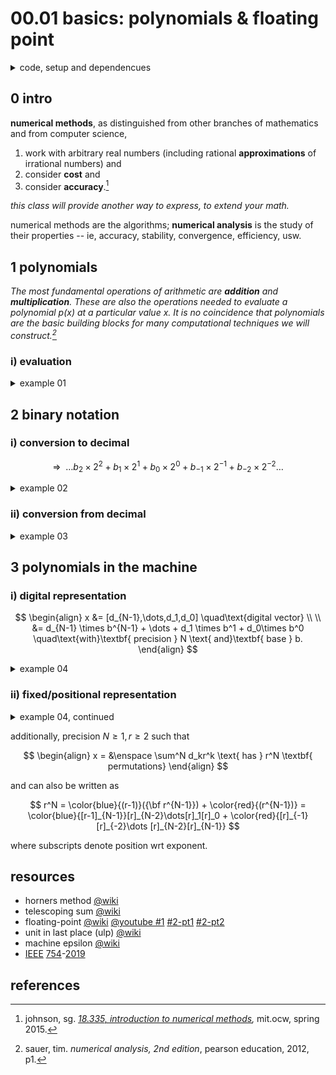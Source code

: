 # 00.01 basics: polynomials & floating point

<details>

<summary>code, setup and dependencues</summary>

```python
if True: # settings for the people
  import matplotlib.pyplot as plt
  import numpy as np
```

```python
def img_fps():
  es = [-2,-1,0,1,2]
  ms = np.arange(1,2,0.125) # implicit 1 + 3 position binary fractional
  zeros = np.zeros_like(ms)

  # plot
  plt.close("all")
  plt.figure(figsize=(20,2))

  plt.plot([0,8],[0,0],color="0.5")
  for e in es:
    xs = ms*pow(2,e)  # + mantissa x base^e
    plt.scatter(xs,zeros,marker="|",s=500)
    s_e = "$2^{" + f"{e}" + "}$"
    plt.text(xs.min(),.015,s_e,size="xx-large")

  plt.axis("off")
  plt.show()
```

</details>

## 0 intro

<b>numerical methods</b>, as distinguished from other branches of mathematics and from computer science,

1. work with arbitrary real numbers (including rational <b>approximations</b> of irrational numbers) and
2. consider <b>cost</b> and
3. consider <b>accuracy</b>.[^1]

<i>this class will provide another way to express, to extend your math.</i>

numerical methods are the algorithms; <b>numerical analysis</b> is the study of their properties -- ie, accuracy, stability, convergence, efficiency, usw.

## 1 polynomials

<i>The most fundamental operations of arithmetic are <b>addition</b> and <b>multiplication</b>. These are also the operations needed to evaluate a polynomial $p(x)$ at a particular value $x$. It is no coincidence that polynomials are the basic building blocks for many computational techniques we will construct.[^2]</i>

### i) evaluation

<details>

<summary>example 01</summary><br/>

consider $\enspace p(x) = a_4x^4 + a_3x^3 + a_2x^2 + a_1x + a_0$.

with computational considerations:

1. <b>approximate</b> $p(x)$ at $x$ while
2. minimizing <b>operations</b> and
3. maximizing <b>accuracy</b>.

wrt operations,

- method 1, step individually:
  - $p(x) = a_4 \times x \times x \times x \times x + a_3 \times x \times x \times x + a_2 \times x \times x + a_1 \times x + a_0 \mapsto 14$ operations.

- method 2, cache and reuse:
  - $x_2 = x \times x, x_3 = x_2 \times x, x_4 = x_3 \times x \mapsto 3$ operations;
  - $p_4 = a_4 \times x_4, p_3 = a_3 \times x_3, p_2 = a_2 \times x_2, p_1 = a_1 \times x_1 \mapsto 4$ operations;
  - $p(x) = p_4 + p_3 + p_2 + p_1 + a_0 \mapsto 4$ operations $\mapsto 11$ operations total.

- method 3, nested multiplication ([horners method](https://en.wikipedia.org/wiki/Horner%27s_method)):
  - $p(x) = (((a_4 \times x + a_3) \times x + a_2) \times x + a_1) \times x + a_0 \mapsto 8$ operations.

</details>

## 2 binary notation

### i) conversion to decimal

$$
\Rightarrow \enspace \dots b_2 \times 2^2 + b_1 \times 2^1 + b_0 \times 2^0 + b_{-1} \times 2^{-1} + b_{-2} \times 2^{-2} \dots
$$

<details>

<summary>example 02</summary><br/>

evaluate $111.11_2$.

$$
\begin{align}
  \text{integer:} &\quad 1 \times 2^2 + 1 \times 2^1 + 1 \times 2^0 = 4 + 2 + 1 = 7 \\
  \\
  \text{fractional:} &\quad 1 \times 2^{-1} + 1 \times 2^{-2} = \tfrac{1}{2} + \tfrac{1}{4} = \tfrac{3}{4} \\
  \\
  &\quad\Downarrow \\
  \\
  111.11_2 &= 7_{10} + (\tfrac{3}{4})_{10} = 7.75_{10}.
\end{align}
$$

</details>

### ii) conversion from decimal

<details>

<summary>example 03</summary><br/>

evaluate $111.25_{10}$.

$$
\begin{align}
  \text{integer:} &\qquad\; \tfrac{111}{2} = 55\, R\, 1 \\
  &\quad\rightarrow \tfrac{55}{2} = 27\, R\, 1 \\
  &\quad\rightarrow \tfrac{27}{2} = 13\, R\, 1 \\
  &\quad\rightarrow \tfrac{13}{2} = 6\, R\, 1 \\
  &\quad\rightarrow \;\tfrac{6}{2} = 3\, R\, 0 \\
  &\quad\rightarrow \;\tfrac{3}{2} = 1\, R\, 1 \\
  &\quad\rightarrow \;\tfrac{1}{2} = 0\, R\, 1 \\
  \\
  &\quad\rightarrow 1101111, \enspace\text{remainders in reverse order}  \\
  \\
  \text{fractional:} &\qquad\enspace 0.25\times 2 = 0.50 + 0 \\
  &\quad\rightarrow 0.50\times 2 = 0.00 + 1 \\
  \\
  &\quad\rightarrow 0.01, \enspace\text{integers in order from left to right} \\
  \\
  &\quad\Downarrow \\
  \\
  111.25_{10} &= 1101111_2 + 0.01_2 = 1101111.01_2.
\end{align}
$$

</details>

## 3 polynomials in the machine

### i) digital representation

$$
\begin{align}
  x &= [d_{N-1},\dots,d_1,d_0] \quad\text{digital vector} \\
  \\
  &= d_{N-1} \times b^{N-1} + \dots + d_1 \times b^1 + d_0\times b^0 \quad\text{with}\textbf{ precision } N \text{ and}\textbf{ base } b.
\end{align}
$$

<details>

<summary>example 04</summary><br/>

- base 10: $\quad 500_{10} = [5,0,0]; \quad [5] = 5_{10}$.
- base 02: $\quad [1,0,1] = 101_2 = 1\times 2^2 + 0\times 2^1 + 1\times 2^0 = 4 + 0 + 1 = 5_{10}$.

</details>

### ii) fixed/positional representation

<details>

<summary>example 04, continued</summary><br/>

- base 02: $101_\color{blue}{2} = 1\times \color{blue}{2}^2 + 0\times \color{blue}{2}^1 + 1\times \color{blue}{2}^0$

where RHS is <b>fixed representation</b> and LH subscript is the base or <b>radix</b> r.

</details>

additionally, precision $N\ge 1, r\ge 2$ such that

$$
\begin{align}
  x = &\enspace \sum^N d_kr^k \text{ has } r^N \textbf{ permutations}
\end{align}
$$

and can also be written as

$$
r^N = \color{blue}{(r-1)}({\bf r^{N-1}}) + \color{red}{(r^{N-1})} = \color{blue}{[r-1]_{N-1}}[r]_{N-2}\dots[r]_1[r]_0 + \color{red}{[r]_{-1}[r]_{-2}\dots [r]_{N-2}[r]_{N-1}}
$$

where subscripts denote position wrt exponent.

## resources

- horners method [@wiki](https://en.wikipedia.org/wiki/Horner%27s_method)
- telescoping sum [@wiki](https://en.wikipedia.org/wiki/Telescoping_series)
- floating-point [@wiki](https://en.wikipedia.org/wiki/Floating-point_arithmetic) [@youtube #1](https://www.youtube.com/watch?v=dQhj5RGtag0) [#2-pt1](https://www.youtube.com/watch?v=gc1Nl3mmCuY) [#2-pt2](https://www.youtube.com/watch?v=b2FgF2sUoS8)
- unit in last place (ulp) [@wiki](https://en.wikipedia.org/wiki/Unit_in_the_last_place)
- machine epsilon [@wiki](https://en.wikipedia.org/wiki/Machine_epsilon)
- [IEEE](https://www.ieee.org/) [754](https://en.wikipedia.org/wiki/IEEE_754)-[2019](https://standards.ieee.org/ieee/754/6210/)

## references

[^1]: johnson, sg. <i>[18.335, introduction to numerical methods](https://ocw.mit.edu/courses/18-335j-introduction-to-numerical-methods-spring-2019/),</i> mit.ocw, spring 2015.
[^2]: sauer, tim. <i>numerical analysis, 2nd edition</i>, pearson education, 2012, p1.
[^3]: martinez, vincent. <i>math 685</i>, hunter, spring 2023.
[^4]: <i>ibid</i>.
[^5]: nerdfirst. <i>[denormal numbers](https://www.youtube.com/watch?v=b2FgF2sUoS8)</i>, [0612 tv](https://www.youtube.com/@NERDfirst), 2020.
